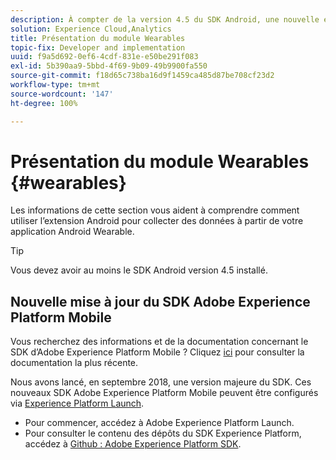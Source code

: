 ```yaml
---
description: À compter de la version 4.5 du SDK Android, une nouvelle extension Android a été ajoutée pour permettre la collecte des données à partir de l’application Android Wearable.
solution: Experience Cloud,Analytics
title: Présentation du module Wearables
topic-fix: Developer and implementation
uuid: f9a5d692-0ef6-4cdf-831e-e50be291f083
exl-id: 5b390aa9-5bbd-4f69-9b09-49b9900fa550
source-git-commit: f18d65c738ba16d9f1459ca485d87be708cf23d2
workflow-type: tm+mt
source-wordcount: '147'
ht-degree: 100%

---
```


# Présentation du module Wearables {#wearables}

Les informations de cette section vous aident à comprendre comment utiliser l’extension Android pour collecter des données à partir de votre application Android Wearable.

>[!TIP]
>
>Vous devez avoir au moins le SDK Android version 4.5 installé.

## Nouvelle mise à jour du SDK Adobe Experience Platform Mobile

Vous recherchez des informations et de la documentation concernant le SDK d’Adobe Experience Platform Mobile ? Cliquez [ici](https://aep-sdks.gitbook.io/docs/) pour consulter la documentation la plus récente.

Nous avons lancé, en septembre 2018, une version majeure du SDK. Ces nouveaux SDK Adobe Experience Platform Mobile peuvent être configurés via [Experience Platform Launch](https://www.adobe.com/fr/experience-platform/launch.html).

* Pour commencer, accédez à Adobe Experience Platform Launch.
* Pour consulter le contenu des dépôts du SDK Experience Platform, accédez à [Github : Adobe Experience Platform SDK](https://github.com/Adobe-Marketing-Cloud/acp-sdks).
